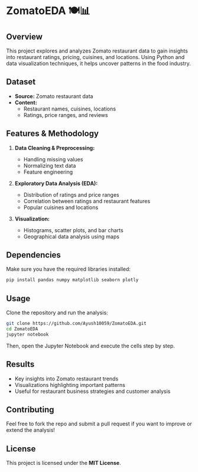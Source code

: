 # ZomatoEDA 🍽️📊  

## Overview  
This project explores and analyzes Zomato restaurant data to gain insights into restaurant ratings, pricing, cuisines, and locations. Using Python and data visualization techniques, it helps uncover patterns in the food industry.  

## Dataset  
- **Source:** Zomato restaurant data  
- **Content:**  
  - Restaurant names, cuisines, locations  
  - Ratings, price ranges, and reviews  

## Features & Methodology  
1. **Data Cleaning & Preprocessing:**  
   - Handling missing values  
   - Normalizing text data  
   - Feature engineering  

2. **Exploratory Data Analysis (EDA):**  
   - Distribution of ratings and price ranges  
   - Correlation between ratings and restaurant features  
   - Popular cuisines and locations  

3. **Visualization:**  
   - Histograms, scatter plots, and bar charts  
   - Geographical data analysis using maps  

## Dependencies  
Make sure you have the required libraries installed:  
```bash
pip install pandas numpy matplotlib seaborn plotly
```

## Usage  
Clone the repository and run the analysis:  
```bash
git clone https://github.com/Ayush10059/ZomatoEDA.git  
cd ZomatoEDA  
jupyter notebook
```
Then, open the Jupyter Notebook and execute the cells step by step.  

## Results  
- Key insights into Zomato restaurant trends  
- Visualizations highlighting important patterns  
- Useful for restaurant business strategies and customer analysis  

## Contributing  
Feel free to fork the repo and submit a pull request if you want to improve or extend the analysis!  

## License  
This project is licensed under the **MIT License**.  
